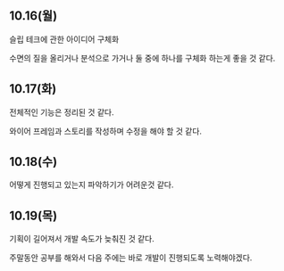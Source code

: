 ## 10.16(월)

슬립 테크에 관한 아이디어 구체화

수면의 질을 올리거나 분석으로 가거나 둘 중에 하나를 구체화 하는게 좋을 것 같다.

## 10.17(화)

전체적인 기능은 정리된 것 같다.

와이어 프레임과 스토리를 작성하며 수정을 해야 할 것 같다.

## 10.18(수)

어떻게 진행되고 있는지 파악하기가 어려운것 같다.

## 10.19(목)

기획이 길어져서 개발 속도가 늦춰진 것 같다.

주말동안 공부를 해와서 다음 주에는 바로 개발이 진행되도록 노력해야겠다.
